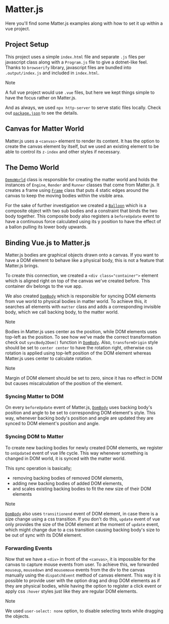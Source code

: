 # Matter.js

Here you'll find some Matter.js examples along with how to set it up within a
vue project.

## Project Setup

This project uses a simple `index.html` file and separate `.js` files per
javascript class along with a `Program.js` file to give a dotnet-like feel.
Thanks to `browserify` library, javascript files are bundled into
`.output/index.js` and included in `index.html`.

> [!NOTE]
>
> A full vue project would use `.vue` files, but here we kept things simple to
> have the focus rather on Matter.js.

And as always, we used `npx http-server` to serve static files locally. Check
out [`package.json`](./package.json) to see the details.

## Canvas for Matter World

Matter.js uses a `<canvas>` element to render its content. It has the option to
create the canvas element by itself, but we used an existing element to be able
to control its `z-index` and other styles if necessary.

## The Demo World

[`DemoWorld`](./DemoWorld.js) class is responsible for creating the matter world
and holds the instances of `Engine`, `Render` and `Runner` classes that come
from Matter.js. It creates a frame using [`Frame`](./Frame.js) class that puts 4
static edges around the canvas to keep the moving bodies within the visible
area.

For the sake of further investigation we created a [`Balloon`](./Balloon.js)
which is a composite object with two sub bodies and a constraint that binds the
two body together. This composite body also registers a `beforeUpdate` event to
have a continuous force calculated using its y position to have the effect of a
ballon pulling its lower body upwards.

## Binding Vue.js to Matter.js

Matter.js bodies are graphical objects drawn onto a canvas. If you want to have
a DOM element to behave like a physical body, this is not a feature that
Matter.js brings.

To create this connection, we created a `<div class="container">` element which
is aligned right on top of the canvas we've created before. This container div
belongs to the vue app.

We also created [`DomBody`](./DomBody.js) which is responsible for syncing DOM
elements from vue world to physical bodies in matter world. To achieve this, it
searches all elements with `matter` class and adds a corresponding invisible
body, which we call backing body, to the matter world.

> [!NOTE]
>
> Bodies in Matter.js uses center as the position, while DOM elements uses
> top-left as the position. To see how we've made the correct transformation
> check out `syncBody2Dom()` function in [`DomBody`](./DomBody.js). Also,
> `transformOrigin` style should be set to `center center` to have the rotation
> right, otherwise css rotation is applied using top-left position of the DOM
> element whereas Matter.js uses center to calculate rotation.

> [!NOTE]
>
> Margin of DOM element should be set to zero, since it has no effect in DOM but
> causes miscalculation of the position of the element.

### Syncing Matter to DOM

On every `beforeUpdate` event of Matter.js, [`DomBody`](./DomBody.js) uses
backing body's position and angle to be set to corresponding DOM element's
style. This way, whenever backing body's position and angle are updated they are
synced to DOM element's position and angle.

### Syncing DOM to Matter

To create new backing bodies for newly created DOM elements, we register to
`onUpdated` event of vue life cycle. This way whenever something is changed in
DOM world, it is synced with the matter world.

This sync operation is basically;

- removing backing bodies of removed DOM elements,
- adding new backing bodies of added DOM elements,
- and scales existing backing bodies to fit the new size of their DOM elements

> [!NOTE]
>
> [`DomBody`](./DomBody.js) also uses `transitionend` event of DOM element, in
> case there is a size change using a css transition. If you don't do this,
> `update` event of vue only provides the size of the DOM element at the moment
> of `update` event, which might change due to a css transition causing backing
> body's size to be out of sync with its DOM element.

### Forwarding Events

Now that we have a `<div>` in front of the `<canvas>`, it is impossible for the
canvas to capture mouse events from user. To achieve this, we forwarded
`mouseup`, `mousedown` and `mousemove` events from the div to the canvas
manually using the `dispatchEvent` method of canvas element. This way it is
possible to provide user with the option drag and drop DOM elements as if they
are physical bodies, while having the option to register a click event or apply
css `:hover` styles just like they are regular DOM elements.

> [!NOTE]
>
> We used `user-select: none` option, to disable selecting texts while dragging
> the objects.
